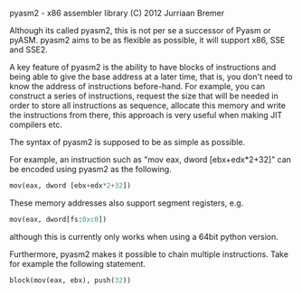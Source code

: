 pyasm2 - x86 assembler library          (C) 2012 Jurriaan Bremer

Although its called pyasm2, this is not per se a successor of Pyasm or pyASM.
pyasm2 aims to be as flexible as possible, it will support x86, SSE and SSE2.

A key feature of pyasm2 is the ability to have blocks of instructions and
being able to give the base address at a later time, that is, you don't need
to know the address of instructions before-hand. For example, you can construct
a series of instructions, request the size that will be needed in order to
store all instructions as sequence, allocate this memory and write the
instructions from there, this approach is very useful when making JIT
compilers etc.

The syntax of pyasm2 is supposed to be as simple as possible.

For example, an instruction such as "mov eax, dword [ebx+edx*2+32]" can be
encoded using pyasm2 as the following.
```python
mov(eax, dword [ebx+edx*2+32])
```

These memory addresses also support segment registers, e.g.
```python
mov(eax, dword[fs:0xc0])
```
although this is currently only works when using a 64bit python version.

Furthermore, pyasm2 makes it possible to chain multiple instructions. Take for
example the following statement.
```python
block(mov(eax, ebx), push(32))
```
